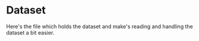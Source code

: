 # Dataset
Here's the file which holds the dataset and make's reading and handling the dataset a bit easier.